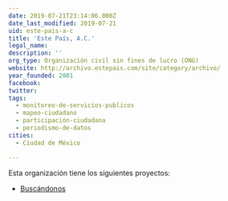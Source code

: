 ```yaml
---
date: 2019-07-21T23:14:06.000Z
date_last_modified: 2019-07-21
uid: este-pais-a-c
title: 'Este País, A.C.'
legal_name: 
description: ''
org_type: Organización civil sin fines de lucro (ONG)
website: http://archivo.estepais.com/site/category/archivo/
year_founded: 2001
facebook: 
twitter: 
tags:
  - monitoreo-de-servicios-publicos
  - mapeo-ciudadano
  - participación-ciudadana
  - periodismo-de-datos
cities: 
  - Ciudad de México

---
```


Esta organización tiene los siguientes proyectos:

- [Buscándonos](/proyectos/buscandonos)
